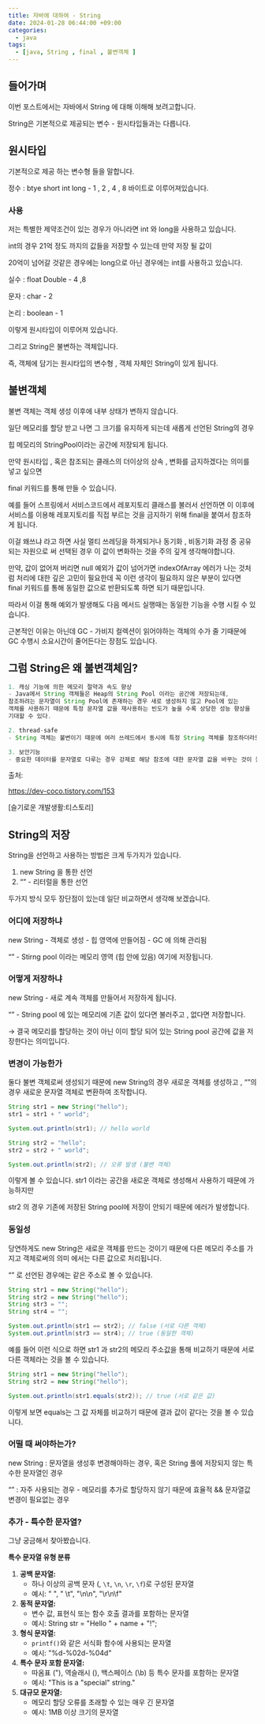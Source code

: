 ```yaml
---
title: 자바에 대하여 - String
date: 2024-01-28 06:44:00 +09:00
categories:
  - java
tags:
  - [java, String , final , 불변객체 ]
---
```

## 들어가며

이번 포스트에서는 자바에서 String 에 대해 이해해 보려고합니다.

String은 기본적으로 제공되는 변수 - 원시타입들과는 다릅니다.

## 원시타입

기본적으로 제공 하는 변수형 들을 말합니다.

정수 : btye short int long - 1 , 2 , 4 , 8 바이트로 이루어져있습니다.

### 사용

저는  특별한 제약조건이 있는 경우가 아니라면  int 와 long을 사용하고 있습니다.

int의 경우 21억 정도 까지의 값들을 저장할 수 있는데 만약 저장 될 값이 

20억이 넘어갈 것같은 경우에는 long으로 아닌 경우에는 int를 사용하고 있습니다.

실수 : float Double  - 4 ,8 

문자 : char - 2

논리 : boolean - 1

이렇게 원시타입이 이루어져 있습니다.

그리고 String은 불변하는 객체입니다.

즉, 객체에 담기는 원시타입의 변수형 , 객체 자체인 String이 있게 됩니다.

## 불변객체

불변 객체는 객체 생성 이후에 내부 상태가 변하지 않습니다.

일단 메모리를 할당 받고 나면 그 크기를 유지하게 되는데 새롭게 선언된 String의 경우

힙 메모리의 StringPool이라는 공간에 저장되게 됩니다.

만약 원시타입 , 혹은 참조되는 클래스의 더이상의 상속 , 변화를 금지하겠다는 의미를 넣고 싶으면

final 키워드를 통해 만들 수 있습니다.

예를 들어 스프링에서 서비스코드에서 레포지토리 클래스를 불러서 선언하면 이 이후에 서비스를 이용해 레포지토리를 직접 부르는 것을 금지하기 위해 final을 붙여서 참조하게 됩니다.

이걸 왜쓰냐 라고 하면 사실 멀티 쓰레딩을 하게되거나 동기화 , 비동기화 과정 중 공유되는 자원으로 써 선택된 경우 이 값이 변화하는 것을 주의 깊게 생각해야합니다.

만약, 값이 없어져 버리면 null 예외가 값이 넘어가면 indexOfArray 에러가 나는 것처럼 처리에 대한 깊은 고민이 필요한데 꼭 이런 생각이 필요하지 않은 부분이 있다면 final 키워드를 통해 동일한 값으로 반환되도록 하면 되기 때문입니다.

따라서 이걸 통해 예외가 발생해도 다음 메서드 실행때는 동일한 기능을 수행 시킬 수 있습니다.

근본적인 이유는 아닌데 GC - 가비지 컬렉션이 읽어야하는 객체의 수가 줄 기때문에 GC 수행시 소요시간이 줄어든다는 장점도 있습니다.

## 그럼 String은 왜 불변객체임?

```java
1. 캐싱 기능에 의한 메모리 절약과 속도 향상
- Java에서 String 객체들은 Heap의 String Pool 이라는 공간에 저장되는데, 
참조하려는 문자열이 String Pool에 존재하는 경우 새로 생성하지 않고 Pool에 있는 
객체를 사용하기 때문에 특정 문자열 값을 재사용하는 빈도가 높을 수록 상당한 성능 향상을 
기대할 수 있다.

2. thread-safe
- String 객체는 불변이기 때문에 여러 쓰레드에서 동시에 특정 String 객체를 참조하더라도 안전하다.

3. 보안기능
- 중요한 데이터를 문자열로 다루는 경우 강제로 해당 참조에 대한 문자열 값을 바꾸는 것이 불가능하기 때문에 보안에 유리하다.

```

출처:

https://dev-coco.tistory.com/153

[슬기로운 개발생활:티스토리]

## String의 저장

String을 선언하고 사용하는 방법은 크게 두가지가 있습니다.

1. new String 을 통한 선언
2. “” - 리터럴을 통한 선언

두가지 방식 모두 장단점이 있는데 일단 비교하면서 생각해 보겠습니다.

### 어디에 저장하냐

new String - 객체로 생성 - 힙 영역에 만들어짐 - GC 에 의해 관리됨

“” - Stirng pool 이라는 메모리 영역 (힙 안에 있음) 여기에 저장됩니다.

### 어떻게 저장하냐

new String - 새로 계속 객체를 만들어서 저장하게 됩니다.

“” - String pool 에 있는 메모리에 기존 값이 있다면 불러주고 , 없다면 저장합니다.

→ 결국 메모리를 할당하는 것이 아닌 이미 할당 되어 있는 String pool 공간에 값을 저장한다는 의미입니다.

### 변경이 가능한가

둘다 불변 객체로써  생성되기 때문에 new String의 경우 새로운 객체를 생성하고 , “”의 경우 새로운 문자열 객체로 변환하여 조작합니다.

```java
String str1 = new String("hello");
str1 = str1 + " world";

System.out.println(str1); // hello world

String str2 = "hello";
str2 = str2 + " world";

System.out.println(str2); // 오류 발생 (불변 객체)
```

이렇게 볼 수 있습니다. str1 이라는 공간을 새로운 객체로 생성해서 사용하기 때문에 가능하지만

str2 의 경우 기존에 저장된 String pool에 저장이 안되기 때문에 에러가 발생합니다.

### 동일성

당연하게도 new String은 새로운 객체를 만드는 것이기 때문에 다른 메모리 주소를 가지고 객체로써의 의미 에서는 다른 값으로 처리됩니다.

“” 로 선언된 경우에는 같은 주소로 볼 수 있습니다.

```java
String str1 = new String("hello");
String str2 = new String("hello");
String str3 = "";
String str4 = "";

System.out.println(str1 == str2); // false (서로 다른 객체)
System.out.println(str3 == str4); // true (동일한 객체)
```

예를 들어 이런 식으로 하면 str1 과 str2의 메모리 주소값을 통해 비교하기 때문에 서로 다른 객체라는 것을 볼 수 있습니다.

```java
String str1 = new String("hello");
String str2 = new String("hello");

System.out.println(str1.equals(str2)); // true (서로 같은 값)
```

이렇게 보면 equals는 그 값 자체를 비교하기 때문에 결과 값이 같다는 것을 볼 수 있습니다.

### 어떨 때 써야하는가?

new String : 문자열을 생성후 변경해야하는 경우, 혹은 String 풀에 저장되지 않는 특수한 문자열인 경우

“” : 자주 사용되는 경우 - 메모리를 추가로 할당하지 않기 때문에  효율적  &&  문자열값 변경이 필요없는 경우 

### 추가 - 특수한 문자열?

그냥 궁금해서 찾아봤습니다.

**특수 문자열 유형 분류**

1. **공백 문자열:**
    - 하나 이상의 공백 문자 (, `\t`, `\n`, `\r`, `\f`)로 구성된 문자열
    - 예시: " ", " \t", "\n\n", "\r\n\f"
2. **동적 문자열:**
    - 변수 값, 표현식 또는 함수 호출 결과를 포함하는 문자열
    - 예시: String str = "Hello " + name + "!";
3. **형식 문자열:**
    - `printf()`와 같은 서식화 함수에 사용되는 문자열
    - 예시: "%d-%02d-%04d"
4. **특수 문자 포함 문자열:**
    - 따옴표 ("), 역슬래시 (), 백스페이스 (\b) 등 특수 문자를 포함하는 문자열
    - 예시: "This is a "special" string."
5. **대규모 문자열:**
    - 메모리 할당 오류를 초래할 수 있는 매우 긴 문자열
    - 예시: 1MB 이상 크기의 문자열